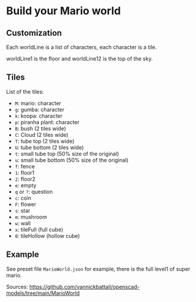 # Build your Mario world

## Customization

Each worldLine is a list of characters, each character is a tile.

worldLine1 is the floor and worldLine12 is the top of the sky.

## Tiles

List of the tiles:

- `M`: mario: character
- `g`: gumba: character
- `k`: koopa: character
- `p`: piranha plant: character
- `B`: bush (2 tiles wide)
- `C`: Cloud (2 tiles wide)
- `T`: tube top (2 tiles wide)
- `U`: tube bottom (2 tiles wide)
- `t`: small tube top (50% size of the original)
- `u`: small tube bottom (50% size of the original)
- `f`: fence
- `1`: floor1
- `2`: floor2
- `e`: empty
- `q` or `?`: question
- `c`: coin
- `F`: flower
- `s`: star
- `m`: mushroom
- `w`: wall
- `x`: tileFull (full cube)
- `0`: tileHollow (hollow cube)

## Example

See preset file `MarioWorld.json` for example, there is the full level1 of super mario.

Sources: https://github.com/yannickbattail/openscad-models/tree/main/MarioWorld
